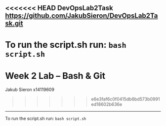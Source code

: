 <<<<<<< HEAD
DevOpsLab2Task https://github.com/JakubSieron/DevOpsLab2Task.git
---
To run the script.sh run: `bash script.sh` 
=======
# Week 2 Lab – Bash & Git
Jakub Sieron x14119609
>>>>>>> e6e3faf6c0f0415db6bd573b0991ed18602b636e
---
To run the script.sh run: `bash script.sh`

